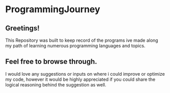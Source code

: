 # ProgrammingJourney
## Greetings!
This Repository was built to keep record of the programs ive made along my path of learning numerous programming languages and topics.

## Feel free to browse through. 
I would love any suggestions or inputs on where i could improve or optimize my code, however it would be highly appreciated if you could share the logical reasoning behind the suggestion as well.
